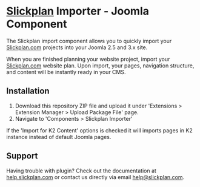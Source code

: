 # [Slickplan](http://slickplan.com) Importer - Joomla Component

The Slickplan import component allows you to quickly import your [Slickplan.com](http://slickplan.com) projects into your Joomla 2.5 and 3.x site.

When you are finished planning your website project, import your [Slickplan.com](http://slickplan.com) website plan. Upon import, your pages, navigation structure, and content will be instantly ready in your CMS.

## Installation

1. Download this repository ZIP file and upload it under 'Extensions > Extension Manager > Upload Package File' page.
2. Navigate to 'Components > Slickplan Importer'

If the 'Import for K2 Content' options is checked it will imports pages in K2 instance instead of default Joomla pages.

## Support

Having trouble with plugin? Check out the documentation at [help.slickplan.com](http://help.slickplan.com/hc/en-us/articles/203506014) or contact us directly via email [help@slickplan.com](mailto:help@slickplan.com).